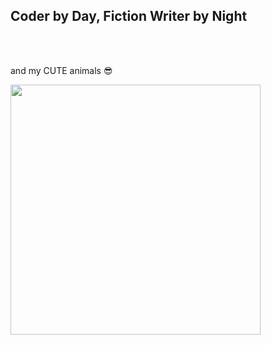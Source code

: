 ## Coder by Day, Fiction Writer by Night

<br><br>

and my CUTE animals 😎

<a href="https://github.com/devxb/gitanimals">
  <img src="https://render.gitanimals.org/farms/{zzanyoung}" width="400"/>
</a>

<!--
pet-id : https://render.gitanimals.org/users/zzanyoung
trading : https://gitanimals.org/
-->
